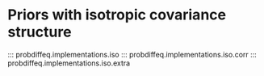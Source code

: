 # Priors with isotropic covariance structure

::: probdiffeq.implementations.iso
::: probdiffeq.implementations.iso.corr
::: probdiffeq.implementations.iso.extra
